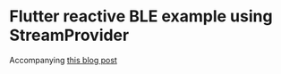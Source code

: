 # Flutter reactive BLE example using StreamProvider 

Accompanying [this blog post](https://ubique-blog-hf8i1hjt5-epietrowicz.vercel.app/posts/flutter-ble-streamprovider)
